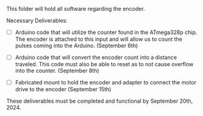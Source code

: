 This folder will hold all software regarding the encoder.

Necessary Deliverables:

- [ ] Arduino code that will utilize the counter found in the ATmega328p chip. The encoder is attached to this input and will allow us to count the pulses coming into the Arduino. (September 6th)
    
- [ ] Arduino code that will convert the encoder count into a distance traveled. This code must also be able to reset as to not cause overflow into the counter. (September 8th)

- [ ] Fabricated mount to hold the encoder and adapter to connect the motor drive to the encoder (September 15th)

These  deliverables must be completed and functional by September 20th, 2024.